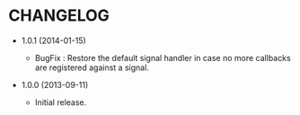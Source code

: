 # CHANGELOG

* 1.0.1 (2014-01-15)

  * BugFix : Restore the default signal handler in case no more callbacks are registered against a signal.

* 1.0.0 (2013-09-11)

  * Initial release.
